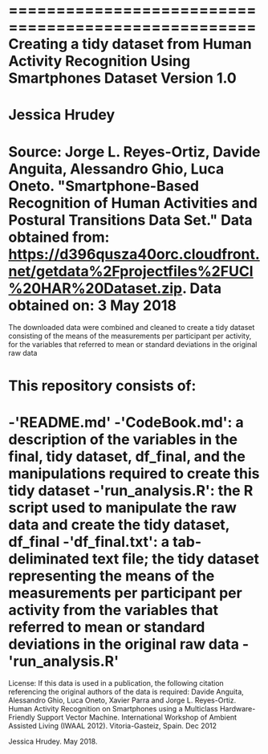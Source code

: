 ====================================================
Creating a tidy dataset from Human Activity Recognition Using Smartphones Dataset
Version 1.0
====================================================
Jessica Hrudey
====================================================
Source:
Jorge L. Reyes-Ortiz, Davide Anguita, Alessandro Ghio, Luca Oneto. "Smartphone-Based Recognition of Human Activities and Postural Transitions Data Set." Data obtained from: https://d396qusza40orc.cloudfront.net/getdata%2Fprojectfiles%2FUCI%20HAR%20Dataset.zip. Data obtained on: 3 May 2018
====================================================
The downloaded data were combined and cleaned to create a tidy dataset consisting of the means of the measurements per participant per activity, for the variables that referred to mean or standard deviations in the original raw data

This repository consists of:
====================================================
-'README.md'
-'CodeBook.md': a description of the variables in the final, tidy dataset, df_final, and the manipulations required to create this tidy dataset
-'run_analysis.R': the R script used to manipulate the raw data and create the tidy dataset, df_final
-'df_final.txt': a tab-deliminated text file; the tidy dataset representing the means of the measurements per participant per activity from the variables that referred to mean or standard deviations in the original raw data
-'run_analysis.R'
====================================================
License: 
If this data is used in a publication, the following citation referencing the original authors of the data is required:
Davide Anguita, Alessandro Ghio, Luca Oneto, Xavier Parra and Jorge L. Reyes-Ortiz. Human Activity Recognition on Smartphones using a Multiclass Hardware-Friendly Support Vector Machine. International Workshop of Ambient Assisted Living (IWAAL 2012). Vitoria-Gasteiz, Spain. Dec 2012


Jessica Hrudey. May 2018.